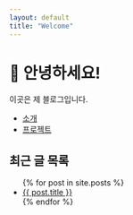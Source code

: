 ```yaml
---
layout: default
title: "Welcome"
---
```


# 👋 안녕하세요!

이곳은 제 블로그입니다.

- [소개](about.md)
- [프로젝트](projects.md)

## 최근 글 목록

<ul>
  {% for post in site.posts %}
    <li><a href="{{ post.url }}">{{ post.title }}</a></li>
  {% endfor %}
</ul>

